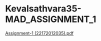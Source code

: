 # Kevalsathvara35-MAD_ASSIGNMENT_1
[Assignment-1 (22172012035).pdf](https://github.com/Keval0506/Kevalsathvara35-MAD_ASSIGNMENT_1/files/13549052/Assignment-1.22172012035.pdf)
